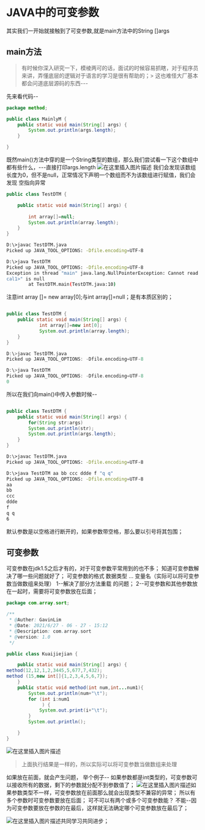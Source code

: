# JAVA中的可变参数

其实我们一开始就接触到了可变参数,就是main方法中的String []args

## main方法

> 有时候你深入研究一下，模棱两可的话，面试的时候容易抓瞎，对于程序员来讲，弄懂底层的逻辑对于语言的学习是很有帮助的；> 这也难怪大厂基本都会问道底层源码的东西---

先来看代码--

```java
package method;

public class MainlyM {
	public static void main(String[] args) {		
		System.out.println(args.length);
	}

}

```

既然main()方法中穿的是一个String类型的数组，那么我们尝试看一下这个数组中都有些什么，---直接打印args.length
![在这里插入图片描述](https://img-blog.csdnimg.cn/2021062915103189.png?x-oss-process=image/watermark,type_ZmFuZ3poZW5naGVpdGk,shadow_10,text_aHR0cHM6Ly9ibG9nLmNzZG4ubmV0L3dlaXhpbl81NDA2MTMzMw==,size_16,color_FFFFFF,t_70)
我们会发现该数组长度为0，但不是null，正常情况下声明一个数组而不为该数组进行赋值，我们会发现 空指向异常

```java
public class TestDTM {

	public static void main(String[] args) {
	
		int array[]=null;	
		System.out.println(array.length);
	}
}

```

```bash
D:\>javac TestDTM.java
Picked up JAVA_TOOL_OPTIONS: -Dfile.encoding=UTF-8

D:\>java TestDTM
Picked up JAVA_TOOL_OPTIONS: -Dfile.encoding=UTF-8
Exception in thread "main" java.lang.NullPointerException: Cannot read the array length because "<lo
cal1>" is null
        at TestDTM.main(TestDTM.java:10)

```

注意int array []= new array[0];与int array[]=null；是有本质区别的；

```java

public class TestDTM {
	public static void main(String[] args) {
			int array[]=new int[0];
			System.out.println(array.length);
	}
}

```

```c
D:\>javac TestDTM.java
Picked up JAVA_TOOL_OPTIONS: -Dfile.encoding=UTF-8

D:\>java TestDTM
Picked up JAVA_TOOL_OPTIONS: -Dfile.encoding=UTF-8
0
```

所以在我们向main()中传入参数时候--

```java

public class TestDTM {
	public static void main(String[] args) {
		for(String str:args)
		System.out.println(str);
		System.out.println(args.length);
	}
}

```

```bash
D:\>javac TestDTM.java
Picked up JAVA_TOOL_OPTIONS: -Dfile.encoding=UTF-8

D:\>java TestDTM aa bb ccc ddde f "q q"
Picked up JAVA_TOOL_OPTIONS: -Dfile.encoding=UTF-8
aa
bb
ccc
ddde
f
q q
6
```

默认参数是以空格进行断开的，如果参数带空格，那么要以引号将其包围；

## 可变参数

可变参数在jdk1.5之后才有的，对于可变参数平常用到的也不多；
知道可变参数解决了哪一些问题就好了；
可变参数的格式 数据类型 ... 变量名（实际可以将可变参数当做数组来处理）
1--解决了部分方法重载 的问题；
2--可变参数和其他参数放在一起时，需要将可变参数放在后面；

```java
package com.array.sort;

/**
 * @Auther: GavinLim
 * @Date: 2021/6/27 - 06 - 27 - 15:12
 * @Description: com.array.sort
 * @version: 1.0
 */

public class Kuaijiejian {

    public static void main(String[] args) {
method(12,12,1,2,3445,5,677,7,432);
method (15,new int[]{1,2,3,4,5,6,7});
    }
    public static void method(int num,int...num1){
        System.out.println(num+"\t");
        for (int i:num1
             ) {
            System.out.print(i+"\t");
        }
        System.out.println();

    }
}

```

![在这里插入图片描述](https://img-blog.csdnimg.cn/20210629160338218.png?x-oss-process=image/watermark,type_ZmFuZ3poZW5naGVpdGk,shadow_10,text_aHR0cHM6Ly9ibG9nLmNzZG4ubmV0L3dlaXhpbl81NDA2MTMzMw==,size_16,color_FFFFFF,t_70)

> 上面执行结果是一样的，所以实际可以将可变参数当做数组来处理

如果放在前面，就会产生问题，
举个例子--
如果参数都是int类型的，可变参数可以接收所有的数据，剩下的参数就分配不到参数值了；
![在这里插入图片描述](https://img-blog.csdnimg.cn/20210629155912946.png?x-oss-process=image/watermark,type_ZmFuZ3poZW5naGVpdGk,shadow_10,text_aHR0cHM6Ly9ibG9nLmNzZG4ubmV0L3dlaXhpbl81NDA2MTMzMw==,size_16,color_FFFFFF,t_70)如果参数类型不一样，可变参数放在前面那么就会出现类型不兼容的异常；
所以有多个参数时可变参数要放在后面；
可不可以有两个或多个可变参数能？
不能--因为可变参数要放在参数的在最后，这样就无法确定哪个可变参数放在最后了；

![在这里插入图片描述](https://img-blog.csdnimg.cn/20210629160639203.png)共同学习共同进步；



